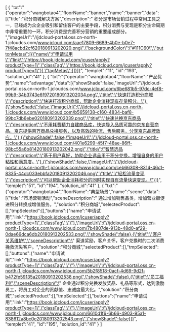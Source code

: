[
	{
		"txt":"{\"operator\":\"wangbotao4\",\"floorName\":\"banner\",\"name\":\"banner\",\"data\":[{\"title\":\"积分商城解决方案\",\"description\":\" 积分是市场营销过程中常用工具之一，已经成为众企业吸引和留住客户的主要手段，积分消费与变现是积分生命周期中非常重要的一环，积分消费是完善积分营销的重要组成部分。 \",\"imageUrl\":\"//jdcloud-portal.oss.cn-north-1.jcloudcs.com/www.jcloud.com/aae17809-6689-4b0e-b0e7-7f48acbd2cf620180913202020.png\",\"backgroundColor\":\"#111C60\",\"buttonMetas\":[{\"name\":\"申请试用\",\"link\":\"https://book.jdcloud.com/jcuser/apply?productType=1\",\"classTag\":\"https://book.jdcloud.com/jcuser/apply?productType=1\"}],\"tagMetas\":[]}]}",
		"templet":"11",
		"id":"193",
		"solution_id":"41"
	},
	{
		"txt":"{\"operator\":\"wangbotao4\",\"floorName\":\"产品优势\",\"name\":\"advantage\",\"data\":[{\"showShade\":false,\"imageUrl\":\"//jdcloud-portal.oss.cn-north-1.jcloudcs.com/www.jcloud.com/6be681b5-97dc-4ef8-99b9-34b3743e6f9720180913202034.png\",\"title\":\"快速打造积分商城\",\"description\":\"快速打造积分商城，帮助企业消耗现有存量积分。\"},{\"showShade\":false,\"imageUrl\":\"//jdcloud-portal.oss.cn-north-1.jcloudcs.com/www.jcloud.com/b5659138-c160-4834-baf8-99bc7db6ebe020180913202039.png\",\"title\":\"快速兑换京东商品\",\"description\":\"不用耗费精力自建商品库，快速导入品质可靠的京东自营商品，京东提供百万商品兑换服务，以及高效的物流、售后服务，分享京东品牌效应。\"},{\"showShade\":false,\"imageUrl\":\"//jdcloud-portal.oss.cn-north-1.jcloudcs.com/www.jcloud.com/401e6299-45f7-48ae-86ff-98bc55a6b81420180913202042.png\",\"title\":\"智慧选品\",\"description\":\"基于用户喜好，协助企业选品用于积分兑换，增强自身的用户粘性和满意度。\"},{\"showShade\":false,\"imageUrl\":\"//jdcloud-portal.oss.cn-north-1.jcloudcs.com/www.jcloud.com/ceb66308-8314-46c1-8335-44dc033ebbfa20180913202046.png\",\"title\":\"轻松流量变现\",\"description\":\"可以帮助企业消耗积分的同时实现自有流量快速变现。\"}]}",
		"templet":"51",
		"id":"194",
		"solution_id":"41"
	},
	{
		"txt":"{\"operator\":\"wangbotao4\",\"floorName\":\"典型场景\",\"name\":\"scene\",\"data\":[{\"title\":\"市场营销活动\",\"sceneDescription\":\" 通过增加销售品类，增加营业额促进积分转换成增值服务。\",\"solution\":\"积分商城\",\"selectedProduct\":[],\"tmpSelected\":[],\"buttons\":{\"name\":\"申请试用\",\"link\":\"https://book.jdcloud.com/jcuser/apply?productType=1\",\"classTag\":\"\"},\"imageUrl\":\"//jdcloud-portal.oss.cn-north-1.jcloudcs.com/www.jcloud.com/7b4807de-913b-48d0-af29-0dae66dca6db20180913202533.png\",\"showShade\":false},{\"title\":\"客户关系维护\",\"sceneDescription\":\" 渠道奖励，客户关怀，客户兑换时的二次消费挽救流失客户。\",\"solution\":\"积分商城\",\"selectedProduct\":[],\"tmpSelected\":[],\"buttons\":{\"name\":\"申请试用\",\"link\":\"https://book.jdcloud.com/jcuser/apply?productType=1\",\"classTag\":\"\"},\"imageUrl\":\"//jdcloud-portal.oss.cn-north-1.jcloudcs.com/www.jcloud.com/5b2f8518-0acf-4d69-9d2f-b472fe59135a20180913202538.png\",\"showShade\":false},{\"title\":\"员工福利\",\"sceneDescription\":\" 企业通过积分兑换发放奖品、礼品等形式，达到激励员工，将员工对企业的贡献值、忠诚度最大化。\",\"solution\":\"积分商城\",\"selectedProduct\":[],\"tmpSelected\":[],\"buttons\":{\"name\":\"申请试用\",\"link\":\"https://book.jdcloud.com/jcuser/apply?productType=1\",\"classTag\":\"\"},\"imageUrl\":\"//jdcloud-portal.oss.cn-north-1.jcloudcs.com/www.jcloud.com/6610d1f6-6b66-4903-95a1-838612a8bc0e20180913202543.png\",\"showShade\":false}]}",
		"templet":"41",
		"id":"195",
		"solution_id":"41"
	}
]